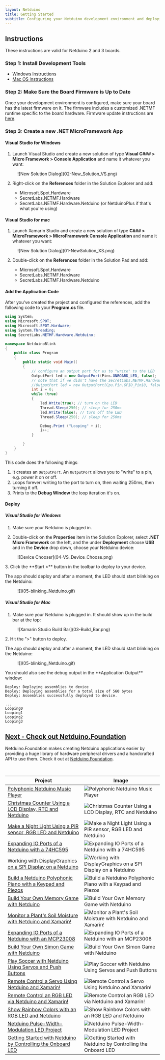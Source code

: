 ```yaml
---
layout: Netduino
title: Getting Started
subtitle: Configuring your Netduino development environment and deploying your first application.
---
```


## Instructions

These instructions are valid for Netduino 2 and 3 boards.

### Step 1: Install Development Tools

 * [Windows Instructions](/Netduino/Getting_Started/Installation/Windows)
 * [Mac OS Instructions](/Netduino/Getting_Started/Installation/Mac)

### Step 2: Make Sure the Board Firmware is Up to Date

Once your development environment is configured, make sure your board has the latest firmware on it. The firmware includes a customized .NETMF runtime specific to the board hardware. Firmware update instructions are [here](../About/Updating_Firmware).

### Step 3: Create a new .NET MicroFramework App

#### Visual Studio for Windows

 1. Launch Visual Studio and create a new solution of type **Visual C### > Micro Framework > Console Application** and name it whatever you want:

 <figure markdown="1">
 ![New Solution Dialog](02-New_Solution_VS.png)
 </figure>

 2. Right-click on the **References** folder in the Solution Explorer and add:

     * Microsoft.Spot.Hardware
     * SecretLabs.NETMF.Hardware
     * SecretLabs.NETMF.Hardware.Netduino (or NetduinoPlus if that's what you're using)

#### Visual Studio for mac

 1. Launch Xamarin Studio and create a new solution of type **C### > MicroFramework > MicroFramework Console Application** and name it whatever you want:

<figure markdown="1">
![New Solution Dialog](01-NewSolution_XS.png)
</figure>

 2. Double-click on the **References** folder in the Solution Pad and add:

    * Microsoft.Spot.Hardware
    * SecretLabs.NETMF.Hardware
    * SecretLabs.NETMF.Hardware.Netduino

#### Add the Application Code

After you've created the project and configured the references, add the following code to your **Program.cs** file.

```csharp
using System;
using Microsoft.SPOT;
using Microsoft.SPOT.Hardware;
using System.Threading;
using SecretLabs.NETMF.Hardware.Netduino;

namespace NetduinoBlink
{
	public class Program
	{
		public static void Main()
		{
			// configure an output port for us to "write" to the LED
			OutputPort led = new OutputPort(Pins.ONBOARD_LED, false);
			// note that if we didn't have the SecretLabs.NETMF.Hardware.Netduino DLL, we could also manually access it this way:
			//OutputPort led = new OutputPort(Cpu.Pin.GPIO_Pin10, false);
			int i = 0;
			while (true)
			{
				led.Write(true); // turn on the LED
				Thread.Sleep(250); // sleep for 250ms
				led.Write(false); // turn off the LED
				Thread.Sleep(250); // sleep for 250ms

				Debug.Print ("Looping" + i);
				i++;
			}

		}
	}
}
```

This code does the following things:

 1. It creates an `OutputPort`. An `OutputPort` allows you to "write" to a pin, e.g. power it on or off.
 2. Loops forever: writing to the port to turn on, then waiting 250ms, then turning it off.
 3. Prints to the **Debug Window** the loop iteration it's on.

#### Deploy


##### Visual Studio for Windows

 1. Make sure your Netduino is plugged in.

 2. Double-click on the **Properties** item in the Solution Explorer, select **.NET Micro Framework** on the left, and the under **Deployment** choose **USB** and in the **Device** drop down, choose your Netduino device:
  <figure markdown="1">
 ![Device Chooser](04-VS_Device_Choose.png)
</figure>
 3. Click the **Start >** button in the toolbar to deploy to your device.

The app should deploy and after a moment, the LED should start blinking on the Netduino:
 <figure markdown="1">
![](05-blinking_Netduino.gif)
</figure>

##### Visual Studio for Mac

 1. Make sure your Netduino is plugged in. It should show up in the build bar at the top:
  <figure markdown="1">
![Xamarin Studio Build Bar](03-Build_Bar.png)
</figure>
 2. Hit the ">" button to deploy.

The app should deploy and after a moment, the LED should start blinking on the Netduino:
 <figure markdown="1">
![](05-blinking_Netduino.gif)
</figure>
You should also see the debug output in the **Application Output** window:

```
Deploy: Deploying assemblies to device
Deploy: Deploying assemblies for a total size of 560 bytes
Deploy: Assemblies successfully deployed to device.

...
Looping0
Looping1
Looping2
Looping3
```

## [Next - Check out Netduino.Foundation](http://netduino.foundation)

Netduino.Foundation makes creating Netduino applications easier by providing a huge library of hardware peripheral drivers and a handcrafted API to use them. Check it out at [Netduino.Foundation](http://netduino.foundation).

<br/>

| Project       | Image |
|---------------|-------|
| [Polyphonic Netduino Music Player](https://www.hackster.io/wilderness-labs/polyphonic-netduino-music-player-3b3843) | ![Polyphonic Netduino Music Player](https://hackster.imgix.net/uploads/attachments/1025810/_zKUy2mjkvR.blob?auto=compress%2Cformat&w=350&h=262.5&fit=min&dpr=1.25) |
| [Christmas Counter Using a LCD Display, RTC and Netduino](https://www.hackster.io/wilderness-labs/christmas-counter-using-a-lcd-display-rtc-and-netduino-696a46) | ![Christmas Counter Using a LCD Display, RTC and Netduino](https://hackster.imgix.net/uploads/attachments/694683/ezgif_com-optimize_SOe2j8spCx.gif) |
| [Make a Night Light Using a PIR sensor, RGB LED and Netduino](https://www.hackster.io/wilderness-labs/make-a-night-light-using-a-pir-sensor-rgb-led-and-netduino-7224e5) | ![Make a Night Light Using a PIR sensor, RGB LED and Netduino](https://hackster.imgix.net/uploads/attachments/666372/ezgif_com-optimize_LoGL7WLRPw.gif) |
| [Expanding IO Ports of a Netduino with a 74HC595](https://www.hackster.io/wilderness-labs/expanding-io-ports-of-a-netduino-with-a-74hc595-ddabf1) | ![Expanding IO Ports of a Netduino with a 74HC595](https://hackster.imgix.net/uploads/attachments/589735/ezgif_com-optimize_MO28QLzno1.gif) |
| [Working with DisplayGraphics on a SPI Display on a Netduino](https://www.hackster.io/wilderness-labs/working-with-displaygraphics-on-a-spi-display-on-a-netduino-b2a646) | ![Working with DisplayGraphics on a SPI Display on a Netduino](https://hackster.imgix.net/uploads/attachments/658185/ezgif_com-optimize_(2)_B5SxWzG0so.gif) |
| [Build a Netduino Polyphonic Piano with a Keypad and Piezos](https://www.hackster.io/wilderness-labs/build-a-netduino-polyphonic-piano-with-a-keypad-and-piezos-d19fca) | ![Build a Netduino Polyphonic Piano with a Keypad and Piezos](https://hackster.imgix.net/uploads/attachments/651615/ezgif_com-optimize_1md2PtPY3p.gif) |
| [Build Your Own Memory Game with Netduino](https://www.hackster.io/wilderness-labs/build-your-own-memory-game-with-netduino-9e9480) | ![Build Your Own Memory Game with Netduino](https://hackster.imgix.net/uploads/attachments/629197/memorygame-start_DtVnUpqdWn.gif) |
| [Monitor a Plant's Soil Moisture with Netduino and Xamarin!](https://www.hackster.io/wilderness-labs/monitor-a-plant-s-soil-moisture-with-netduino-and-xamarin-f3fe96) | ![Monitor a Plant's Soil Moisture with Netduino and Xamarin!](https://hackster.imgix.net/uploads/attachments/743337/plantcover_fHY5ku9ZNZ.png?auto=compress%2Cformat&w=350&h=262.5&fit=min&dpr=1.25) |
| [Expanding IO Ports of a Netduino with an MCP23008](https://www.hackster.io/wilderness-labs/expanding-io-ports-of-a-netduino-with-an-mcp23008-137c63) | ![Expanding IO Ports of a Netduino with an MCP23008](https://hackster.imgix.net/uploads/attachments/743307/gif-180919_174936_3GwsBVJYYP.gif) |
| [Build Your Own Simon Game with Netduino](https://www.hackster.io/wilderness-labs/build-your-own-simon-game-with-netduino-cd60ab) | ![Build Your Own Simon Game with Netduino](https://hackster.imgix.net/uploads/attachments/743339/gif-180810_134643_NeDCtD9j8Q.gif) |
| [Play Soccer with Netduino Using Servos and Push Buttons](https://www.hackster.io/wilderness-labs/play-soccer-with-netduino-using-servos-and-push-buttons-2d8168) | ![Play Soccer with Netduino Using Servos and Push Buttons](https://hackster.imgix.net/uploads/attachments/743326/mvimg_20180709_183422_qfNhMfYeCo.jpg?auto=compress%2Cformat&w=350&h=262.5&fit=min&dpr=1.25) |
| [Remote Control a Servo Using Netduino and Xamarin!](https://www.hackster.io/wilderness-labs/remote-control-a-servo-using-netduino-and-xamarin-117e39) | ![Remote Control a Servo Using Netduino and Xamarin!](https://hackster.imgix.net/uploads/attachments/743334/servosamplecover_Xmb2oZaSTH.png?auto=compress%2Cformat&w=350&h=262.5&fit=min&dpr=1.25) |
| [Remote Control an RGB LED via Netduino and Xamarin!](https://www.hackster.io/wilderness-labs/remote-control-an-rgb-led-via-netduino-and-xamarin-7329f8) | ![Remote Control an RGB LED via Netduino and Xamarin!](https://hackster.imgix.net/uploads/attachments/743340/rgbsamplecover_hk6UGVXpAV.png?auto=compress%2Cformat&w=350&h=262.5&fit=min&dpr=1.25) |
| [Show Rainbow Colors with an RGB LED and Netduino](https://www.hackster.io/wilderness-labs/show-rainbow-colors-with-an-rgb-led-and-netduino-5dd7b6) | ![Show Rainbow Colors with an RGB LED and Netduino](https://hackster.imgix.net/uploads/attachments/624070/gif-180731_201350_iidqs3bg2j_rQb5xpYFei.gif) |
| [Netduino Pulse-Width-Modulation LED Project](https://www.hackster.io/wilderness-labs/netduino-pulse-width-modulation-led-project-cb4922) | ![Netduino Pulse-Width-Modulation LED Project](https://hackster.imgix.net/uploads/attachments/538240/gif-180731_175316_ron6zI4dQ8.gif) |
| [Getting Started with Netduino by Controlling the Onboard LED](https://www.hackster.io/wilderness-labs/getting-started-with-netduino-by-controlling-the-onboard-led-72775e) | ![Getting Started with Netduino by Controlling the Onboard LED](https://hackster.imgix.net/uploads/attachments/537389/gif-180730_213543_k6P33680FH.gif) |
